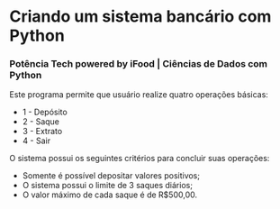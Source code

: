 # Criando um sistema bancário com Python
### Potência Tech powered by iFood | Ciências de Dados com Python

Este programa permite que usuário realize quatro operações básicas:

- 1 - Depósito
- 2 - Saque
- 3 - Extrato
- 4 - Sair

O sistema possui os seguintes critérios para concluir suas operações:

- Somente é possível depositar valores positivos;
- O sistema possui o limite de 3 saques diários;
- O valor máximo de cada saque é de R$500,00.



